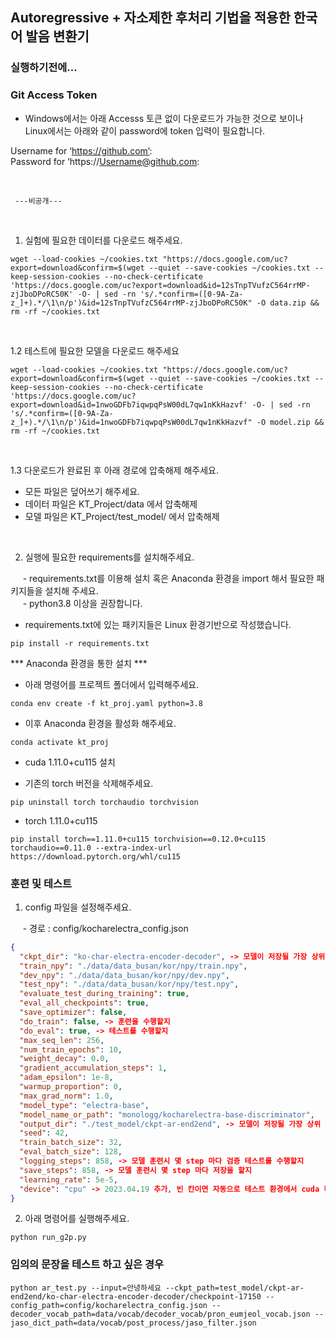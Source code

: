## Autoregressive + 자소제한 후처리 기법을 적용한 한국어 발음 변환기

### 실행하기전에...

### Git Access Token
 
 - Windows에서는 아래 Accesss 토큰 없이 다운로드가 가능한 것으로 보이나 Linux에서는 아래와 같이 password에 token 입력이 필요합니다.
 
 Username for ‘https://github.com’: <br>
 Password for ‘https://Username@github.com:

<br>

 ```
  ---비공개---
 ```
<br>

1. 실험에 필요한 데이터를 다운로드 해주세요.

  ```
  wget --load-cookies ~/cookies.txt "https://docs.google.com/uc?export=download&confirm=$(wget --quiet --save-cookies ~/cookies.txt --keep-session-cookies --no-check-certificate 'https://docs.google.com/uc?export=download&id=12sTnpTVufzC564rrMP-zjJboDPoRC50K' -O- | sed -rn 's/.*confirm=([0-9A-Za-z_]+).*/\1\n/p')&id=12sTnpTVufzC564rrMP-zjJboDPoRC50K" -O data.zip && rm -rf ~/cookies.txt
  ```
<br>

1.2 테스트에 필요한 모델을 다운로드 해주세요

  ```
  wget --load-cookies ~/cookies.txt "https://docs.google.com/uc?export=download&confirm=$(wget --quiet --save-cookies ~/cookies.txt --keep-session-cookies --no-check-certificate 'https://docs.google.com/uc?export=download&id=1nwoGDFb7iqwpqPsW00dL7qw1nKkHazvf' -O- | sed -rn 's/.*confirm=([0-9A-Za-z_]+).*/\1\n/p')&id=1nwoGDFb7iqwpqPsW00dL7qw1nKkHazvf" -O model.zip && rm -rf ~/cookies.txt
  ```
<br>

1.3 다운로드가 완료된 후 아래 경로에 압축해제 해주세요.

 * 모든 파일은 덮어쓰기 해주세요.
 * 데이터 파일은 KT_Project/data 에서 압축해제
 * 모델 파일은 KT_Project/test_model/ 에서 압축해제

<br>

2. 실행에 필요한 requirements를 설치해주세요.

&nbsp;&nbsp;&nbsp;&nbsp; - requirements.txt를 이용해 설치 혹은 Anaconda 환경을 import 해서 필요한 패키지들을 설치해 주세요. <br>
&nbsp;&nbsp;&nbsp;&nbsp; - python3.8 이상을 권장합니다.

 - requirements.txt에 있는 패키지들은 Linux 환경기반으로 작성했습니다.

 ```
 pip install -r requirements.txt
 ```
 
 *** Anaconda 환경을 통한 설치 ***

 - 아래 명령어를 프로젝트 폴더에서 입력해주세요.

 ```
 conda env create -f kt_proj.yaml python=3.8 
 ```
 
 - 이후 Anaconda 환경을 활성화 해주세요.
 
 ```
 conda activate kt_proj
 ```
 
 - cuda 1.11.0+cu115 설치
 
  - 기존의 torch 버전을 삭제해주세요.
  
  ```
  pip uninstall torch torchaudio torchvision
  ```
  
  - torch 1.11.0+cu115 
  
  ```
  pip install torch==1.11.0+cu115 torchvision==0.12.0+cu115 torchaudio==0.11.0 --extra-index-url https://download.pytorch.org/whl/cu115 
  ```

### 훈련 및 테스트

1. config 파일을 설정해주세요.

&nbsp;&nbsp;&nbsp;&nbsp; - 경로 : config/kocharelectra_config.json</p>

```json
{
  "ckpt_dir": "ko-char-electra-encoder-decoder", -> 모델이 저장될 가장 상위 폴더의 바로 아래 하위 폴더
  "train_npy": "./data/data_busan/kor/npy/train.npy",
  "dev_npy": "./data/data_busan/kor/npy/dev.npy",
  "test_npy": "./data/data_busan/kor/npy/test.npy",
  "evaluate_test_during_training": true,
  "eval_all_checkpoints": true,
  "save_optimizer": false,
  "do_train": false, -> 훈련을 수행할지
  "do_eval": true, -> 테스트를 수행할지
  "max_seq_len": 256,
  "num_train_epochs": 10,
  "weight_decay": 0.0,
  "gradient_accumulation_steps": 1,
  "adam_epsilon": 1e-8,
  "warmup_proportion": 0,
  "max_grad_norm": 1.0,
  "model_type": "electra-base",
  "model_name_or_path": "monologg/kocharelectra-base-discriminator",
  "output_dir": "./test_model/ckpt-ar-end2end", -> 모델이 저장될 가장 상위 폴더 명
  "seed": 42,
  "train_batch_size": 32,
  "eval_batch_size": 128,
  "logging_steps": 858, -> 모델 훈련시 몇 step 마다 검증 테스트를 수행할지
  "save_steps": 858, -> 모델 훈련시 몇 step 마다 저장을 할지
  "learning_rate": 5e-5,
  "device": "cpu" -> 2023.04.19 추가, 빈 칸이면 자동으로 테스트 환경에서 cuda 확인 [option: cuda | cpu]
}
```

2. 아래 명령어를 실행해주세요.

```
python run_g2p.py
```

### 임의의 문장을 테스트 하고 싶은 경우

```
python ar_test.py --input=안녕하세요 --ckpt_path=test_model/ckpt-ar-end2end/ko-char-electra-encoder-decoder/checkpoint-17150 --config_path=config/kocharelectra_config.json --decoder_vocab_path=data/vocab/decoder_vocab/pron_eumjeol_vocab.json --jaso_dict_path=data/vocab/post_process/jaso_filter.json
```
